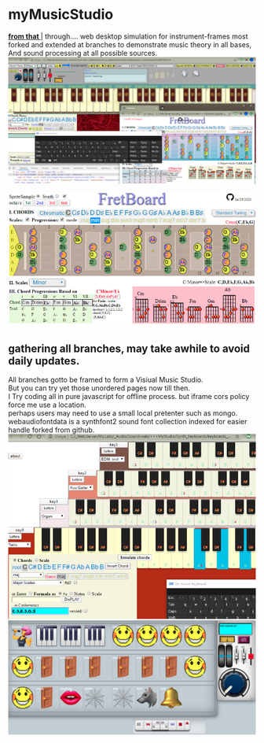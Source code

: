 # myMusicStudio

**[from that ](https://gultekinmg.github.io/myMusicStudio/)** | through.... 
web desktop simulation for instrument-frames most forked and extended at branches to demonstrate music theory in all bases,	
And sound processing at all possible sources.	
![scrshot](https://raw.githubusercontent.com/gultekinmg/myMusicStudio/master/img/theory.PNG)

<a href="https://gultekinmg.github.io/GuiltyKing/WebRTC/voicefont/">![scrshot](https://github.com/gultekinmg/myMusicStudio/blob/master/img/fret.PNG)</a>	

## gathering all branches, may take awhile to avoid daily updates.	
All branches gotto be framed to form a Visiual Music Studio.	
But you can try yet those unordered pages now till then.	
I Try coding all in pure javascript for offline process. but iframe cors policy force me use a location.	
perhaps users may need to use a small local pretenter such as mongo.	
webaudiofontdata is a synthfont2 sound font collection indexed for easier handle forked from github.
![scrshot](https://github.com/gultekinmg/myMusicStudio/blob/master/img/keypanel.PNG)
![scrshot](https://github.com/gultekinmg/myMusicStudio/blob/master/img/sboard.PNG)
